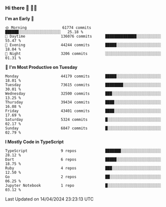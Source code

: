 ### Hi there 👋 🧑‍💻



<!--START_SECTION:waka-->
**I'm an Early 🐤** 

```text
🌞 Morning                61774 commits       ██████░░░░░░░░░░░░░░░░░░░   25.18 % 
🌆 Daytime                136076 commits      ██████████████░░░░░░░░░░░   55.47 % 
🌃 Evening                44244 commits       █████░░░░░░░░░░░░░░░░░░░░   18.04 % 
🌙 Night                  3206 commits        ░░░░░░░░░░░░░░░░░░░░░░░░░   01.31 % 
```
📅 **I'm Most Productive on Tuesday** 

```text
Monday                   44179 commits       █████░░░░░░░░░░░░░░░░░░░░   18.01 % 
Tuesday                  73615 commits       ████████░░░░░░░░░░░░░░░░░   30.01 % 
Wednesday                32500 commits       ███░░░░░░░░░░░░░░░░░░░░░░   13.25 % 
Thursday                 39434 commits       ████░░░░░░░░░░░░░░░░░░░░░   16.08 % 
Friday                   43401 commits       ████░░░░░░░░░░░░░░░░░░░░░   17.69 % 
Saturday                 5324 commits        █░░░░░░░░░░░░░░░░░░░░░░░░   02.17 % 
Sunday                   6847 commits        █░░░░░░░░░░░░░░░░░░░░░░░░   02.79 % 
```


**I Mostly Code in TypeScript** 

```text
TypeScript               9 repos             ███████░░░░░░░░░░░░░░░░░░   28.12 % 
Dart                     6 repos             █████░░░░░░░░░░░░░░░░░░░░   18.75 % 
Ruby                     4 repos             ███░░░░░░░░░░░░░░░░░░░░░░   12.50 % 
Go                       2 repos             ██░░░░░░░░░░░░░░░░░░░░░░░   06.25 % 
Jupyter Notebook         1 repo              █░░░░░░░░░░░░░░░░░░░░░░░░   03.12 % 
```




 Last Updated on 14/04/2024 23:23:13 UTC
<!--END_SECTION:waka-->


